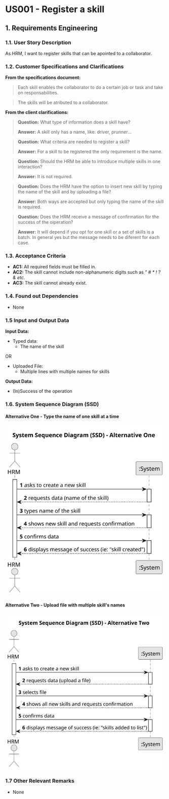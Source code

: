 # US001 - Register a skill


## 1. Requirements Engineering

### 1.1. User Story Description

As HRM, I want to register skills that can be apointed to a collaborator.

### 1.2. Customer Specifications and Clarifications 

**From the specifications document:**

>	Each skill enables the collaborator to do a certain job or task and take on responsabilities.

>	The skills will be atributed to a collaborator.

**From the client clarifications:**

> **Question:** What type of information does a skill have?
>
> **Answer:** A skill only has a name, like: driver, prunner...

> **Question:** What criteria are needed to register a skill?
>
> **Answer:** For a skill to be registered the only requirement is the name.

> **Question:** Should the HRM be able to introduce multiple skills in one interaction?
>
> **Answer:** It is not required.

> **Question:** Does the HRM have the option to insert new skill by typing the name of the skill and by uploading a file?
>
> **Answer:** Both ways are accepted but only typing the name of the skill is required.

> **Question:** Does the HRM receive a message of confirmation for the success of the oiperation?
>
> **Answer:** It will depend if you opt for one skill or a set of skills is a batch. In general yes but the message needs to be diferent for each case. 


### 1.3. Acceptance Criteria

* **AC1:** All required fields must be filled in.
* **AC2:** The skill cannot include non-alphanumeric digits such as _" # * ! ? & etc_.
* **AC3:** The skill cannot already exist.

### 1.4. Found out Dependencies

* None

### 1.5 Input and Output Data

**Input Data:**

* Typed data:
    * The name of the skill

OR

* Uploaded File:
    * Multiple lines with multiple names for skills 


**Output Data:**

* (In)Success of the operation

### 1.6. System Sequence Diagram (SSD)

#### Alternative One - Type the name of one skill at a time

![System Sequence Diagram - Alternative One](svg/us001-system-sequence-diagram-alternative-one-System_Sequence_Diagram__SSD____Alternative_One.svg)

#### Alternative Two - Upload file with multiple skill's names

![System Sequence Diagram - Alternative Two](svg/us001-system-sequence-diagram-alternative-two-System_Sequence_Diagram__SSD____Alternative_Two.svg)


### 1.7 Other Relevant Remarks

* None